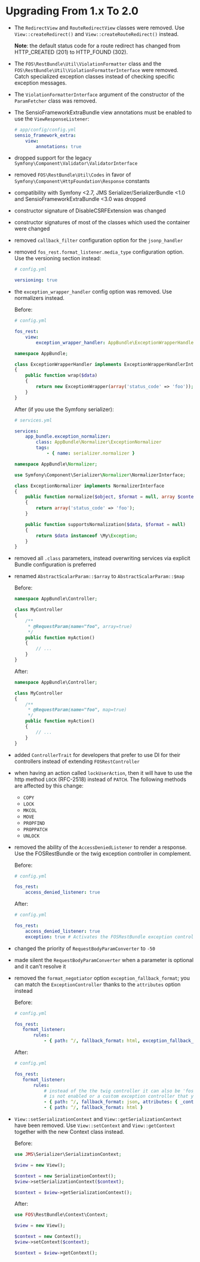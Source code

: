 Upgrading From 1.x To 2.0
=========================

 * The `RedirectView` and `RouteRedirectView` classes were removed. Use
   `View::createRedirect()` and `View::createRouteRedirect()` instead.

   **Note**: the default status code for a route redirect has changed from
   HTTP_CREATED (201) to HTTP_FOUND (302).

 * The `FOS\RestBundle\Util\ViolationFormatter` class and the
   `FOS\RestBundle\Util\ViolationFormatterInterface` were removed.
   Catch specialized exception classes instead of checking specific
   exception messages.

 * The `ViolationFormatterInterface` argument of the constructor of
   the `ParamFetcher` class was removed.

 * The SensioFrameworkExtraBundle view annotations must be enabled to
   use the `ViewResponseListener`:

   ```yml
   # app/config/config.yml
   sensio_framework_extra:
       view:
           annotations: true
   ```

 * dropped support for the legacy
   `Symfony\Component\Validator\ValidatorInterface`

 * removed `FOS\RestBundle\Util\Codes` in favor of
   `Symfony\Component\HttpFoundation\Response` constants

 * compatibility with Symfony <2.7, JMS Serializer/SerializerBundle <1.0
   and SensioFrameworkExtraBundle <3.0 was dropped

 * constructor signature of DisableCSRFExtension was changed

 * constructor signatures of most of the classes which used the container
   were changed

 * removed `callback_filter` configuration option for the `jsonp_handler`

 * removed `fos_rest.format_listener.media_type` configuration option.
   Use the versioning section instead:

   ```yml
   # config.yml

   versioning: true
   ```

 * the `exception_wrapper_handler` config option was removed. Use normalizers instead.

   Before:
   ```yml
   # config.yml

   fos_rest:
       view:
           exception_wrapper_handler: AppBundle\ExceptionWrapperHandler
   ```
   ```php
   namespace AppBundle;

   class ExceptionWrapperHandler implements ExceptionWrapperHandlerInterface
   {
       public function wrap($data)
       {
           return new ExceptionWrapper(array('status_code' => 'foo'));
       }
   }
   ```

   After (if you use the Symfony serializer):
   ```yml
   # services.yml

   services:
       app_bundle.exception_normalizer:
           class: AppBundle\Normalizer\ExceptionNormalizer
           tags:
               - { name: serializer.normalizer }
   ```
   ```php
   namespace AppBundle\Normalizer;

   use Symfony\Component\Serializer\Normalizer\NormalizerInterface;

   class ExceptionNormalizer implements NormalizerInterface
   {
       public function normalize($object, $format = null, array $context = array())
       {
           return array('status_code' => 'foo');
       }

       public function supportsNormalization($data, $format = null)
       {
           return $data instanceof \My\Exception;
       }
   }
   ```

 * removed all `.class` parameters, instead overwriting services via
   explicit Bundle configuration is preferred

 * renamed `AbstractScalarParam::$array` to `AbstractScalarParam::$map`

   Before:
   ```php
   namespace AppBundle\Controller;

   class MyController
   {
       /**
        * @RequestParam(name="foo", array=true)
        */
       public function myAction()
       {
           // ...
       }
   }
   ```

   After:
   ```php
   namespace AppBundle\Controller;

   class MyController
   {
       /**
        * @RequestParam(name="foo", map=true)
        */
       public function myAction()
       {
           // ...
       }
   }
   ```   

 * added `ControllerTrait` for developers that prefer to use DI for their controllers instead of extending ``FOSRestController``

 * when having an action called ``lockUserAction``, then it will have to
   use the http method ``LOCK`` (RFC-2518) instead of ``PATCH``.
   The following methods are affected by this change:

   * `COPY`
   * `LOCK`
   * `MKCOL`
   * `MOVE`
   * `PROPFIND`
   * `PROPPATCH`
   * `UNLOCK`

 * removed the ability of the `AccessDeniedListener` to render a response.
   Use the FOSRestBundle or the twig exception controller in complement.

   Before:
   ```yml
   # config.yml

   fos_rest:
       access_denied_listener: true
   ```

   After:
   ```yml
   # config.yml

   fos_rest:
       access_denied_listener: true
       exception: true # Activates the FOSRestBundle exception controller
   ```

 * changed the priority of `RequestBodyParamConverter` to `-50`

 * made silent the `RequestBodyParamConverter` when a parameter is
   optional and it can't resolve it

 * removed the `format_negotiator` option `exception_fallback_format`;
   you can match the `ExceptionController` thanks to the `attributes`
   option instead

   Before:
   ```yml
   # config.yml

   fos_rest:
      format_listener:
          rules:
              - { path: ^/, fallback_format: html, exception_fallback_format: json }
   ```

   After:
   ```yml
   # config.yml

   fos_rest:
      format_listener:
          rules:
              # instead of the the twig controller it can also be 'fos_rest.exception.controller:showAction' if the TwigBundle
              # is not enabled or a custom exception controller that you configured in fos_rest.exception.exception_controller
              - { path: ^/, fallback_format: json, attributes: { _controller: 'fos_rest.exception.twig_controller:showAction' } }
              - { path: ^/, fallback_format: html }
   ```

 * `View::setSerializationContext` and `View::getSerializationContext`
   have been removed. Use `View::setContext` and `View::getContext`
   together with the new Context class instead.

   Before:
   ```php
   use JMS\Serializer\SerializationContext;

   $view = new View();

   $context = new SerializationContext();
   $view->setSerializationContext($context);

   $context = $view->getSerializationContext();
   ```

   After:
   ```php
   use FOS\RestBundle\Context\Context;

   $view = new View();

   $context = new Context();
   $view->setContext($context);

   $context = $view->getContext();
   ```
